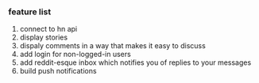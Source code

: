 ### feature list

1. connect to hn api
2. display stories
3. dispaly comments in a way that makes it easy to discuss
4. add login for non-logged-in users
5. add reddit-esque inbox which notifies you of replies to your messages
6. build push notifications


